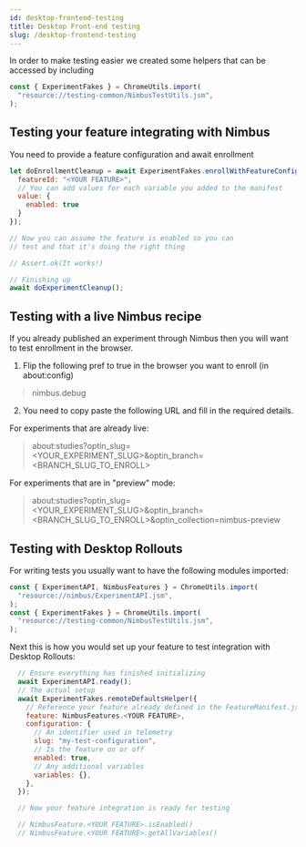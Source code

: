 ```yaml
---
id: desktop-frontend-testing
title: Desktop Front-end testing
slug: /desktop-frontend-testing
---
```


In order to make testing easier we created some helpers that can be accessed by including

```js
const { ExperimentFakes } = ChromeUtils.import(
  "resource://testing-common/NimbusTestUtils.jsm",
);
```

## Testing your feature integrating with Nimbus

You need to provide a feature configuration and await enrollment

```js
let doEnrollmentCleanup = await ExperimentFakes.enrollWithFeatureConfig({
  featureId: "<YOUR FEATURE>",
  // You can add values for each variable you added to the manifest
  value: {
    enabled: true
  }
});

// Now you can assume the feature is enabled so you can
// test and that it's doing the right thing

// Assert.ok(It works!)

// Finishing up
await doExperimentCleanup();
```

## Testing with a live Nimbus recipe

If you already published an experiment through Nimbus then you will want to test enrollment in the browser.

1. Flip the following pref to true in the browser you want to enroll (in about:config)

> nimbus.debug

2. You need to copy paste the following URL and fill in the required details.

For experiments that are already live:

> about:studies?optin_slug=<YOUR_EXPERIMENT_SLUG>&optin_branch=<BRANCH_SLUG_TO_ENROLL>

For experiments that are in "preview" mode:

> about:studies?optin_slug=<YOUR_EXPERIMENT_SLUG>&optin_branch=<BRANCH_SLUG_TO_ENROLL>&optin_collection=nimbus-preview

## Testing with Desktop Rollouts

For writing tests you usually want to have the following modules imported:

```js
const { ExperimentAPI, NimbusFeatures } = ChromeUtils.import(
  "resource://nimbus/ExperimentAPI.jsm",
);
const { ExperimentFakes } = ChromeUtils.import(
  "resource://testing-common/NimbusTestUtils.jsm",
);
```

Next this is how you would set up your feature to test integration with Desktop Rollouts:

```js
  // Ensure everything has finished initializing
  await ExperimentAPI.ready();
  // The actual setup
  await ExperimentFakes.remoteDefaultsHelper({
    // Reference your feature already defined in the FeatureManifest.js
    feature: NimbusFeatures.<YOUR FEATURE>,
    configuration: {
      // An identifier used in telemetry
      slug: "my-test-configuration",
      // Is the feature on or off
      enabled: true,
      // Any additional variables
      variables: {},
    },
  });

  // Now your feature integration is ready for testing

  // NimbusFeature.<YOUR FEATURE>.isEnabled()
  // NimbusFeature.<YOUR FEATURE>.getAllVariables()
```
